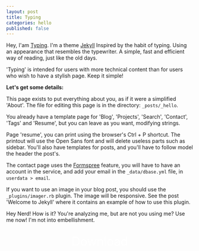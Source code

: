 ```yaml
---
layout: post
title: Typing
categories: hello
published: false
---
```


  
Hey, I'am [Typing](https://github.com/williamcanin/typing-jekyll-template). I'm a theme [Jekyll](https://jekyllrb.com) Inspired by the habit of typing. Using an appearance that resembles the typewriter. A simple, fast and efficient way of reading, just like the old days.

'Typing' is intended for users with more technical content than for users who wish to have a stylish page. Keep it simple!

**Let's get some details:**

This page exists to put everything about you, as if it were a simplified 'About'. The file for editing this page is in the directory: `_posts/_hello`.

You already have a template page for 'Blog', 'Projects', 'Search', 'Contact', 'Tags' and 'Resume', but you can leave as you want, modifying strings.

Page 'resume', you can print using the browser's Ctrl + P shortcut. The printout will use the Open Sans font and will delete useless parts such as sidebar. You'll also have templates for posts, and you'll have to follow model the header the post's.

The contact page uses the [Formspree](https://formspree.io/) feature, you will have to have an account in the service, and add your email in the `_data/dbase.yml` file, in `userdata > email`.

If you want to use an image in your blog post, you should use the `_plugins/imager.rb` plugin. The image will be responsive. See the post 'Welcome to Jekyll' where it contains an example of how to use this plugin. 

Hey Nerd! How is it? You're analyzing me, but are not you using me? Use me now! I'm not into embellishment. 


<div style="width: 200px;margin: 30px auto;text-align: center;" class="download">
    <a style="color: #fff;padding: 2%;width: 200px;font-size: 2rem;text-decoration: none;" href="https://github.com/williamcanin/typing-jekyll-template" target="_blank" class="btn btn-success">Download</a>
</div>
